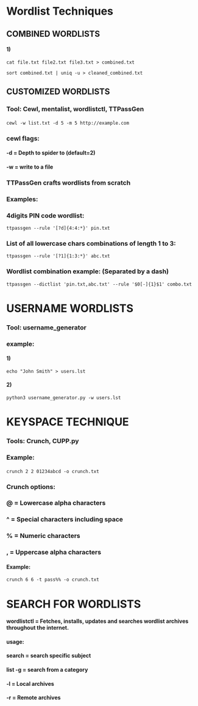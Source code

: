 # Wordlist Techniques

## COMBINED WORDLISTS

#### 1) 

    cat file.txt file2.txt file3.txt > combined.txt

    sort combined.txt | uniq -u > cleaned_combined.txt

## CUSTOMIZED WORDLISTS

### Tool: Cewl, mentalist, wordlistctl, TTPassGen

#### 

    cewl -w list.txt -d 5 -m 5 http://example.com

### cewl flags: 

#### -d = Depth to spider to (default=2)

#### -w = write to a file

### TTPassGen crafts wordlists from scratch

### Examples:

### 4digits PIN code wordlist:

    ttpassgen --rule '[?d]{4:4:*}' pin.txt

### List of all lowercase chars combinations of length 1 to 3:

    ttpassgen --rule '[?1]{1:3:*}' abc.txt

### Wordlist combination example: (Separated by a dash)

    ttpassgen --dictlist 'pin.txt,abc.txt' --rule '$0[-]{1}$1' combo.txt

# USERNAME WORDLISTS

### Tool: username_generator

### example:

#### 1) 

    echo "John Smith" > users.lst

#### 2) 

    python3 username_generator.py -w users.lst

# KEYSPACE TECHNIQUE 

### Tools: Crunch, CUPP.py 

### Example:

#### 

    crunch 2 2 01234abcd -o crunch.txt

### Crunch options:

### @ = Lowercase alpha characters

### ^ = Special characters including space

### % = Numeric characters

### , = Uppercase alpha characters

#### Example: 

    crunch 6 6 -t pass%% -o crunch.txt

# SEARCH FOR WORDLISTS

#### wordlistctl = Fetches, installs, updates and searches wordlist archives throughout the internet.

#### usage: 

#### search = search specific subject

#### list -g = search from a category

#### -l = Local archives

#### -r = Remote archives
